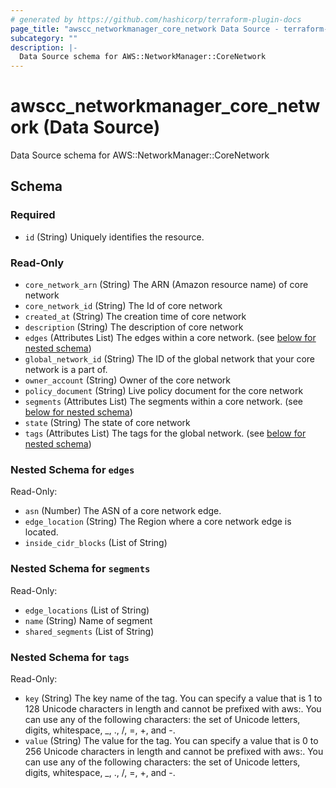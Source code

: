 ```yaml
---
# generated by https://github.com/hashicorp/terraform-plugin-docs
page_title: "awscc_networkmanager_core_network Data Source - terraform-provider-awscc"
subcategory: ""
description: |-
  Data Source schema for AWS::NetworkManager::CoreNetwork
---
```


# awscc_networkmanager_core_network (Data Source)

Data Source schema for AWS::NetworkManager::CoreNetwork



<!-- schema generated by tfplugindocs -->
## Schema

### Required

- `id` (String) Uniquely identifies the resource.

### Read-Only

- `core_network_arn` (String) The ARN (Amazon resource name) of core network
- `core_network_id` (String) The Id of core network
- `created_at` (String) The creation time of core network
- `description` (String) The description of core network
- `edges` (Attributes List) The edges within a core network. (see [below for nested schema](#nestedatt--edges))
- `global_network_id` (String) The ID of the global network that your core network is a part of.
- `owner_account` (String) Owner of the core network
- `policy_document` (String) Live policy document for the core network
- `segments` (Attributes List) The segments within a core network. (see [below for nested schema](#nestedatt--segments))
- `state` (String) The state of core network
- `tags` (Attributes List) The tags for the global network. (see [below for nested schema](#nestedatt--tags))

<a id="nestedatt--edges"></a>
### Nested Schema for `edges`

Read-Only:

- `asn` (Number) The ASN of a core network edge.
- `edge_location` (String) The Region where a core network edge is located.
- `inside_cidr_blocks` (List of String)


<a id="nestedatt--segments"></a>
### Nested Schema for `segments`

Read-Only:

- `edge_locations` (List of String)
- `name` (String) Name of segment
- `shared_segments` (List of String)


<a id="nestedatt--tags"></a>
### Nested Schema for `tags`

Read-Only:

- `key` (String) The key name of the tag. You can specify a value that is 1 to 128 Unicode characters in length and cannot be prefixed with aws:. You can use any of the following characters: the set of Unicode letters, digits, whitespace, _, ., /, =, +, and -.
- `value` (String) The value for the tag. You can specify a value that is 0 to 256 Unicode characters in length and cannot be prefixed with aws:. You can use any of the following characters: the set of Unicode letters, digits, whitespace, _, ., /, =, +, and -.


